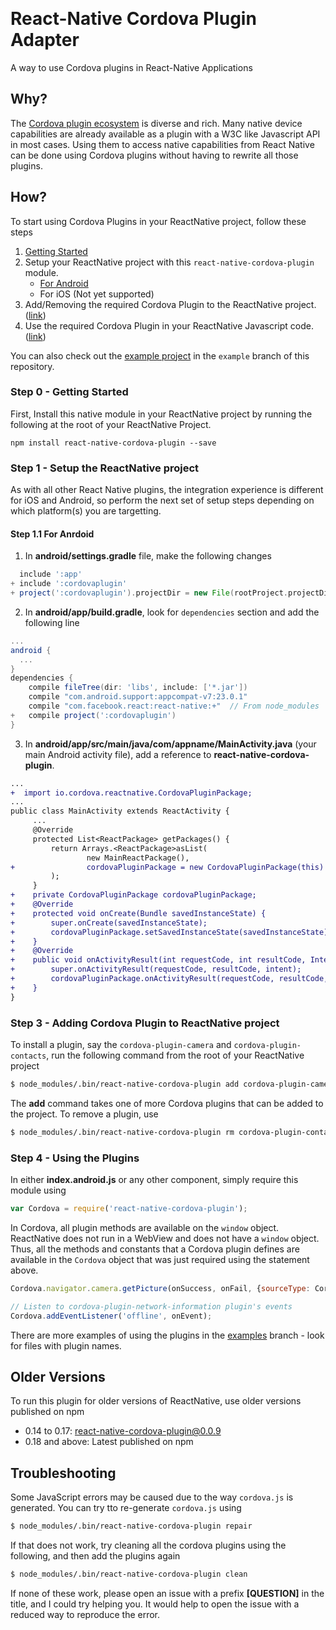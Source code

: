 ​
# React-Native Cordova Plugin Adapter

A way to use Cordova plugins in React-Native Applications

## Why?

The [Cordova plugin ecosystem](http://plugins.cordova.io) is diverse and rich. Many native device capabilities are already available as a plugin with a W3C like Javascript API in most cases.
Using them to access native capabilities from React Native can be done using Cordova plugins without having to rewrite all those plugins.

## How?

To start using Cordova Plugins in your ReactNative project, follow these steps

1. [Getting Started](#step-0---getting-started)
2. Setup your ReactNative project with this `react-native-cordova-plugin` module.
    - [For Android](#step-11-for-anrdoid)
    - For iOS (Not yet supported)
3. Add/Removing the required Cordova Plugin to the ReactNative project. ([link](#step-3---adding-cordova-plugin-to-reactnative-project))
4. Use the required Cordova Plugin in your ReactNative Javascript code. ([link](#step-4---using-the-plugins))

You can also check out the [example project](https://github.com/axemclion/react-native-cordova-plugin/tree/examples) in the `example` branch of this repository.


### Step 0 - Getting Started

First, Install this native module in your ReactNative project by running the following at the root of your ReactNative Project. 

```
npm install react-native-cordova-plugin --save
```

### Step 1 - Setup the ReactNative project

As with all other React Native plugins, the integration experience is different for iOS and Android, so perform the next set of  setup steps depending on which platform(s) you are targetting.

#### Step 1.1 For Anrdoid

1. In __android/settings.gradle__ file, make the following changes

```gradle
  include ':app'
+ include ':cordovaplugin'
+ project(':cordovaplugin').projectDir = new File(rootProject.projectDir, '../node_modules/react-native-cordova-plugin/framework/android')
```

2. In __android/app/build.gradle__, look for `dependencies` section and add the following line

```gradle
...
android {
  ...
}
dependencies {
    compile fileTree(dir: 'libs', include: ['*.jar'])
    compile "com.android.support:appcompat-v7:23.0.1"
    compile "com.facebook.react:react-native:+"  // From node_modules    ...
+   compile project(':cordovaplugin')
}

```

3. In __android/app/src/main/java/com/appname/MainActivity.java__ (your main Android activity file), add a reference to __react-native-cordova-plugin__.
```diff
...
+  import io.cordova.reactnative.CordovaPluginPackage;
...
public class MainActivity extends ReactActivity {
     ...
     @Override
     protected List<ReactPackage> getPackages() {
         return Arrays.<ReactPackage>asList(
                 new MainReactPackage(),
+                cordovaPluginPackage = new CordovaPluginPackage(this)
         );
     }
+    private CordovaPluginPackage cordovaPluginPackage;
+    @Override
+    protected void onCreate(Bundle savedInstanceState) {
+        super.onCreate(savedInstanceState);
+        cordovaPluginPackage.setSavedInstanceState(savedInstanceState);
+    }
+    @Override
+    public void onActivityResult(int requestCode, int resultCode, Intent intent) {
+        super.onActivityResult(requestCode, resultCode, intent);
+        cordovaPluginPackage.onActivityResult(requestCode, resultCode, intent);
+    }
}

```

### Step 3 - Adding Cordova Plugin to ReactNative project
To install a plugin, say the `cordova-plugin-camera` and `cordova-plugin-contacts`, run the following command from the root of your ReactNative project

```bash
$ node_modules/.bin/react-native-cordova-plugin add cordova-plugin-camera cordova-plugin-contacts
```

The __add__ command takes one of more Cordova plugins that can be added to the project. To remove a plugin, use 
```bash
$ node_modules/.bin/react-native-cordova-plugin rm cordova-plugin-contacts
```

### Step 4 - Using the Plugins
In either __index.android.js__ or any other component, simply require this module using 

```javascript
var Cordova = require('react-native-cordova-plugin');
```

In Cordova, all plugin methods are available on the `window` object. ReactNative does not run in a WebView and does not have a `window` object. Thus, all the methods and constants that a Cordova plugin defines are available in the `Cordova` object that was just required using the statement above. 

```javascript
Cordova.navigator.camera.getPicture(onSuccess, onFail, {sourceType: Cordova.Camera.PictureSourceType.SAVEDPHOTOALBUM)}); 

// Listen to cordova-plugin-network-information plugin's events
Cordova.addEventListener('offline', onEvent);
```

There are more examples of using the plugins in the [examples](https://github.com/axemclion/react-native-cordova-plugin/blob/examples/) branch - look for files with plugin names. 

## Older Versions
To run this plugin for older versions of ReactNative, use older versions published on npm

- 0.14 to 0.17: react-native-cordova-plugin@0.0.9
- 0.18 and above: Latest published on npm

## Troubleshooting

Some JavaScript errors may be caused due to the way `cordova.js` is generated. You can try tto re-generate `cordova.js` using

```bash
$ node_modules/.bin/react-native-cordova-plugin repair
```

If that does not work, try cleaning all the cordova plugins using the following, and then add the plugins again
```bash
$ node_modules/.bin/react-native-cordova-plugin clean
```

If none of these work, please open an issue with a prefix __[QUESTION]__ in the title, and I could try helping you. It would help to open the issue with a reduced way to reproduce the error. 
